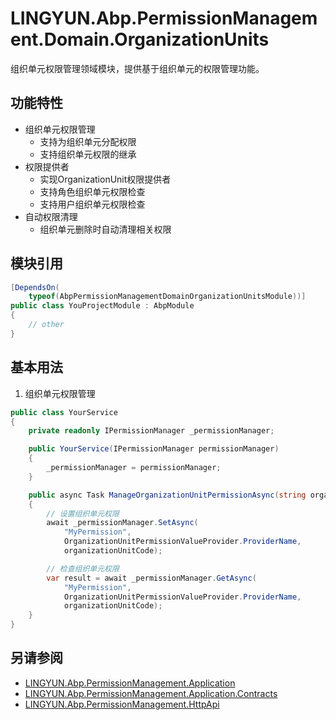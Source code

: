# LINGYUN.Abp.PermissionManagement.Domain.OrganizationUnits

组织单元权限管理领域模块，提供基于组织单元的权限管理功能。

## 功能特性

* 组织单元权限管理
  * 支持为组织单元分配权限
  * 支持组织单元权限的继承
* 权限提供者
  * 实现OrganizationUnit权限提供者
  * 支持角色组织单元权限检查
  * 支持用户组织单元权限检查
* 自动权限清理
  * 组织单元删除时自动清理相关权限

## 模块引用

```csharp
[DependsOn(
    typeof(AbpPermissionManagementDomainOrganizationUnitsModule))]
public class YouProjectModule : AbpModule
{
    // other
}
```

## 基本用法

1. 组织单元权限管理
```csharp
public class YourService
{
    private readonly IPermissionManager _permissionManager;

    public YourService(IPermissionManager permissionManager)
    {
        _permissionManager = permissionManager;
    }

    public async Task ManageOrganizationUnitPermissionAsync(string organizationUnitCode)
    {
        // 设置组织单元权限
        await _permissionManager.SetAsync(
            "MyPermission",
            OrganizationUnitPermissionValueProvider.ProviderName,
            organizationUnitCode);

        // 检查组织单元权限
        var result = await _permissionManager.GetAsync(
            "MyPermission",
            OrganizationUnitPermissionValueProvider.ProviderName,
            organizationUnitCode);
    }
}
```

## 另请参阅

* [LINGYUN.Abp.PermissionManagement.Application](../LINGYUN.Abp.PermissionManagement.Application/README.md)
* [LINGYUN.Abp.PermissionManagement.Application.Contracts](../LINGYUN.Abp.PermissionManagement.Application.Contracts/README.md)
* [LINGYUN.Abp.PermissionManagement.HttpApi](../LINGYUN.Abp.PermissionManagement.HttpApi/README.md)
